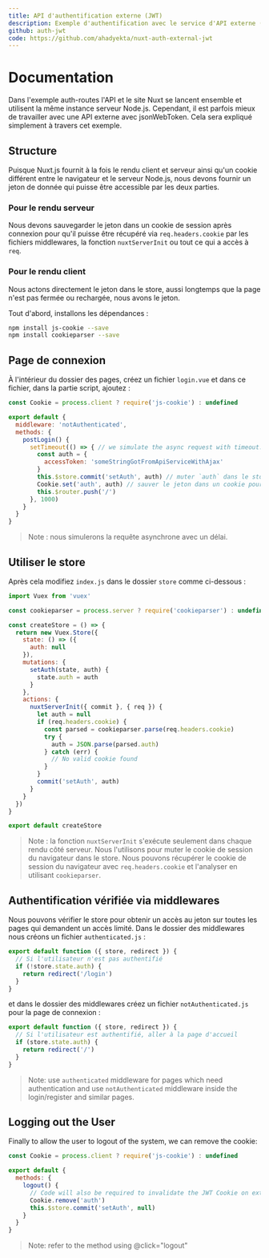 ```yaml
---
title: API d'authentification externe (JWT)
description: Exemple d'authentification avec le service d'API externe (jsonwebtoken) avec Nuxt.js
github: auth-jwt
code: https://github.com/ahadyekta/nuxt-auth-external-jwt
---
```


# Documentation

Dans l'exemple auth-routes l'API et le site Nuxt se lancent ensemble et utilisent la même instance serveur Node.js. Cependant, il est parfois mieux de travailler avec une API externe avec jsonWebToken. Cela sera expliqué simplement à travers cet exemple.

## Structure

Puisque Nuxt.js fournit à la fois le rendu client et serveur ainsi qu'un cookie différent entre le navigateur et le serveur Node.js, nous devons fournir un jeton de donnée qui puisse être accessible par les deux parties.

### Pour le rendu serveur

Nous devons sauvegarder le jeton dans un cookie de session après connexion pour qu'il puisse être récupéré via `req.headers.cookie` par les fichiers middlewares, la fonction `nuxtServerInit` ou tout ce qui a accès à `req`.

### Pour le rendu client

Nous actons directement le jeton dans le store, aussi longtemps que la page n'est pas fermée ou rechargée, nous avons le jeton.

Tout d'abord, installons les dépendances :

```bash
npm install js-cookie --save
npm install cookieparser --save
```

## Page de connexion

À l'intérieur du dossier des pages, créez un fichier `login.vue` et dans ce fichier, dans la partie script, ajoutez :

```js
const Cookie = process.client ? require('js-cookie') : undefined

export default {
  middleware: 'notAuthenticated',
  methods: {
    postLogin() {
      setTimeout(() => { // we simulate the async request with timeout.
        const auth = {
          accessToken: 'someStringGotFromApiServiceWithAjax'
        }
        this.$store.commit('setAuth', auth) // muter `auth` dans le store pour le rendu client
        Cookie.set('auth', auth) // sauver le jeton dans un cookie pour le rendu serveur
        this.$router.push('/')
      }, 1000)
    }
  }
}
```

> Note : nous simulerons la requête asynchrone avec un délai.

## Utiliser le store

Après cela modifiez `index.js` dans le dossier `store` comme ci-dessous :

```javascript
import Vuex from 'vuex'

const cookieparser = process.server ? require('cookieparser') : undefined

const createStore = () => {
  return new Vuex.Store({
    state: () => ({
      auth: null
    }),
    mutations: {
      setAuth(state, auth) {
        state.auth = auth
      }
    },
    actions: {
      nuxtServerInit({ commit }, { req }) {
        let auth = null
        if (req.headers.cookie) {
          const parsed = cookieparser.parse(req.headers.cookie)
          try {
            auth = JSON.parse(parsed.auth)
          } catch (err) {
            // No valid cookie found
          }
        }
        commit('setAuth', auth)
      }
    }
  })
}

export default createStore
```

> Note : la fonction `nuxtServerInit` s'exécute seulement dans chaque rendu côté serveur. Nous l'utilisons pour muter le cookie de session du navigateur dans le store. Nous pouvons récupérer le cookie de session du navigateur avec `req.headers.cookie` et l'analyser en utilisant `cookieparser`.

## Authentification vérifiée via middlewares

Nous pouvons vérifier le store pour obtenir un accès au jeton sur toutes les pages qui demandent un accès limité. Dans le dossier des middlewares nous créons un fichier `authenticated.js` :

```javascript
export default function ({ store, redirect }) {
  // Si l'utilisateur n'est pas authentifié
  if (!store.state.auth) {
    return redirect('/login')
  }
}
```

et dans le dossier des middlewares créez un fichier `notAuthenticated.js` pour la page de connexion :

```javascript
export default function ({ store, redirect }) {
  // Si l'utilisateur est authentifié, aller à la page d'accueil
  if (store.state.auth) {
    return redirect('/')
  }
}
```

> Note: use `authenticated` middleware for pages which need authentication and use `notAuthenticated` middleware inside the login/register and similar pages.

## Logging out the User
Finally to allow the user to logout of the system, we can remove the cookie: 

```javascript
const Cookie = process.client ? require('js-cookie') : undefined

export default {
  methods: {
    logout() {
      // Code will also be required to invalidate the JWT Cookie on external API
      Cookie.remove('auth')
      this.$store.commit('setAuth', null)
    }
  }
}
```

> Note: refer to the method using @click="logout"


